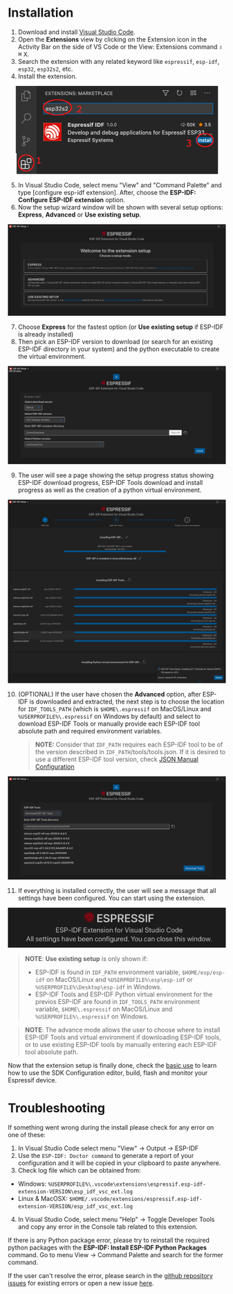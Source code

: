 # Installation

1. Download and install [Visual Studio Code](https://code.visualstudio.com/).
2. Open the **Extensions** view by clicking on the Extension icon in the Activity Bar on the side of VS Code or the View: Extensions command <kbd>⇧</kbd> <kbd>⌘</kbd> <kbd>X</kbd>.
3. Search the extension with any related keyword like `espressif`, `esp-idf`, `esp32`, `esp32s2`, etc.
4. Install the extension.

<p align="center">
  <img src="../../media/setup/install-extension.png" alt="Setup wizard">
</p>

5. In Visual Studio Code, select menu "View" and "Command Palette" and type [configure esp-idf extension]. After, choose the **ESP-IDF: Configure ESP-IDF extension** option.
6. Now the setup wizard window will be shown with several setup options: **Express**, **Advanced** or **Use existing setup**.

<p align="center">
  <img src="../../media/setup/select-mode.png" alt="Select extension mode">
</p>

7. Choose **Express** for the fastest option (or **Use existing setup** if ESP-IDF is already installed)
8. Then pick an ESP-IDF version to download (or search for an existing ESP-IDF directory in your system) and the python executable to create the virtual environment.

<p align="center">
  <img src="../../media/setup/select-esp-idf.png" alt="Select ESP-IDF">
</p>

9. The user will see a page showing the setup progress status showing ESP-IDF download progress, ESP-IDF Tools download and install progress as well as the creation of a python virtual environment.

<p align="center">
  <img src="../../media/setup/install-status.png" alt="Install status">
</p>

10. (OPTIONAL) If the user have chosen the **Advanced** option, after ESP-IDF is downloaded and extracted, the next step is to choose the location for `IDF_TOOLS_PATH` (which is `$HOME\.espressif` on MacOS/Linux and `%USERPROFILE%\.espressif` on Windows by default) and select to download ESP-IDF Tools or manually provide each ESP-IDF tool absolute path and required environment variables.
    > **NOTE:** Consider that `IDF_PATH` requires each ESP-IDF tool to be of the version described in `IDF_PATH`/tools/tools.json.
    > If it is desired to use a different ESP-IDF tool version, check [JSON Manual Configuration](../SETUP.md#JSON-Manual-Configuration)

<p align="center">
  <img src="../../media/setup/advanced.png" alt="Select ESP-IDF Tools">
</p>

11. If everything is installed correctly, the user will see a message that all settings have been configured. You can start using the extension.

<p align="center">
  <img src="../../media/setup/install-complete.png" alt="Install complete">
</p>

> **NOTE**: **Use existing setup** is only shown if:
>
> - ESP-IDF is found in `IDF_PATH` environment variable, `$HOME/esp/esp-idf` on MacOS/Linux and `%USERPROFILE%\esp\esp-idf` or `%USERPROFILE%\Desktop\esp-idf` in Windows.
> - ESP-IDF Tools and ESP-IDF Python virtual environment for the previos ESP-IDF are found in `IDF_TOOLS_PATH` environment variable, `$HOME\.espressif` on MacOS/Linux and `%USERPROFILE%\.espressif` on Windows.

> **NOTE**: The advance mode allows the user to choose where to install ESP-IDF Tools and virtual environment if downloading ESP-IDF tools, or to use existing ESP-IDF tools by manually entering each ESP-IDF tool absolute path.

Now that the extension setup is finally done, check the [basic use](./basic_use.md) to learn how to use the SDK Configuration editor, build, flash and monitor your Espressif device.

# Troubleshooting

If something went wrong during the install please check for any error on one of these:

1. In Visual Studio Code select menu "View" -> Output -> ESP-IDF
2. Use the `ESP-IDF: Doctor command` to generate a report of your configuration and it will be copied in your clipboard to paste anywhere.
3. Check log file which can be obtained from:

- Windows: `%USERPROFILE%\.vscode\extensions\espressif.esp-idf-extension-VERSION\esp_idf_vsc_ext.log`
- Linux & MacOSX: `$HOME/.vscode/extensions/espressif.esp-idf-extension-VERSION/esp_idf_vsc_ext.log`

4. In Visual Studio Code, select menu "Help" -> Toggle Developer Tools and copy any error in the Console tab related to this extension.

If there is any Python package error, please try to reinstall the required python packages with the **ESP-IDF: Install ESP-IDF Python Packages** command. Go to menu View -> Command Palette and search for the former command.

If the user can't resolve the error, please search in the [github repository issues](http://github.com/espressif/vscode-esp-idf-extension/issues) for existing errors or open a new issue [here](https://github.com/espressif/vscode-esp-idf-extension/issues/new/choose).
